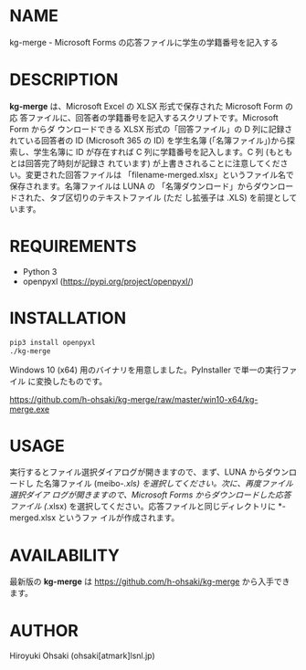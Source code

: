 # NAME

kg-merge - Microsoft Forms の応答ファイルに学生の学籍番号を記入する

# DESCRIPTION

**kg-merge** は、Microsoft Excel の XLSX 形式で保存された Microsoft Form の応
答ファイルに、回答者の学籍番号を記入するスクリプトです。Microsoft Form からダ
ウンロードできる XLSX 形式の「回答ファイル」の D 列に記録されている回答者の ID
(Microsoft 365 の ID) を学生名簿 (「名簿ファイル」)から探索し、学生名簿に ID
が存在すれば C 列に学籍番号を記入します。C 列 (もともとは回答完了時刻が記録さ
れています) が上書きされることに注意してください。変更された回答ファイルは
「filename-merged.xlsx」というファイル名で保存されます。名簿ファイルは LUNA の
「名簿ダウンロード」からダウンロードされた、タブ区切りのテキストファイル (ただ
し拡張子は .XLS) を前提としています。

# REQUIREMENTS

- Python 3
- openpyxl (https://pypi.org/project/openpyxl/)

# INSTALLATION

```sh
pip3 install openpyxl
./kg-merge
```

Windows 10 (x64) 用のバイナリを用意しました。PyInstaller で単一の実行ファイル
に変換したものです。

https://github.com/h-ohsaki/kg-merge/raw/master/win10-x64/kg-merge.exe

# USAGE

実行するとファイル選択ダイアログが開きますので、まず、LUNA からダウンロードし
た名簿ファイル (meibo-*.xls) を選択してください。次に、再度ファイル選択ダイア
ログが開きますので、Microsoft Forms からダウンロードした応答ファイル (*.xlsx)
を選択してください。応答ファイルと同じディレクトリに *-merged.xlsx というファ
イルが作成されます。

# AVAILABILITY

最新版の **kg-merge** は https://github.com/h-ohsaki/kg-merge から入手できます。

# AUTHOR

Hiroyuki Ohsaki (ohsaki[atmark]lsnl.jp)
